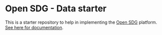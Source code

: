# Open SDG - Data starter 

This is a starter repository to help in implementing  the [Open SDG](https://github.com/open-sdg/open-sdg) platform. [See here for documentation](https://open-sdg.readthedocs.io).
